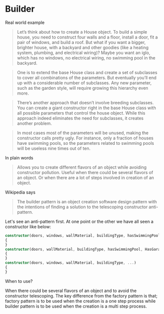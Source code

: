 # Builder

Real world example

> Let’s think about how to create a House object. To build a simple house, you need to construct four walls and a floor, install a door, fit a pair of windows, and build a roof. But what if you want a bigger, brighter house, with a backyard and other goodies (like a heating system, plumbing, and electrical wiring)? Maybe you want an iglo, which has no windows, no electrical wiring, no swimming pool in the backyard.

> One is to extend the base House class and create a set of subclasses to cover all combinations of the parameters. But eventually you’ll end up with a considerable number of subclasses. Any new parameter, such as the garden style, will require growing this hierarchy even more.

> There’s another approach that doesn’t involve breeding subclasses. You can create a giant constructor right in the base House class with all possible parameters that control the house object. While this approach indeed eliminates the need for subclasses, it creates another problem.

> In most cases most of the parameters will be unused, making the constructor calls pretty ugly. For instance, only a fraction of houses have swimming pools, so the parameters related to swimming pools will be useless nine times out of ten.

In plain words

> Allows you to create different flavors of an object while avoiding constructor pollution. Useful when there could be several flavors of an object. Or when there are a lot of steps involved in creation of an object.

Wikipedia says

> The builder pattern is an object creation software design pattern with the intentions of finding a solution to the telescoping constructor anti-pattern.

Let's see an anti-pattern first. At one point or the other we have all seen a constructor like below:

```typescript
constructor(doors, windows, wallMaterial, buildingType, hasSwimmingPool, HasGarage, HasGarden, ...)
{
}
constructor(doors, wallMaterial, buildingType, hasSwimmingPool, HasGarage, HasGarden, ...)
{
}
constructor(doors, windows, wallMaterial, buildingType, ...)
{
}
```

When to use?

When there could be several flavors of an object and to avoid the constructor telescoping. The key difference from the factory pattern is that; factory pattern is to be used when the creation is a one step process while builder pattern is to be used when the creation is a multi step process.